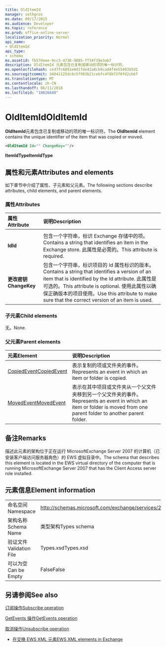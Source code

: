 ```yaml
---
title: OldItemId
manager: sethgros
ms.date: 09/17/2015
ms.audience: Developer
ms.topic: reference
ms.prod: office-online-server
localization_priority: Normal
api_name:
- OldItemId
api_type:
- schema
ms.assetid: fb57deee-9cc3-4730-9805-ff34f39e3ab7
description: OldItemId 元素包含已复制或移动的项的唯一标识符。
ms.openlocfilehash: ced7fc6891e0d1fde42a8cb9cad4f4e55493b5d1
ms.sourcegitcommit: 34041125dc8c5f993b21cebfc4f8b72f0fd2cb6f
ms.translationtype: MT
ms.contentlocale: zh-CN
ms.lasthandoff: 06/11/2018
ms.locfileid: "19826648"
---
```

# <a name="olditemid"></a><span data-ttu-id="2e8a5-103">OldItemId</span><span class="sxs-lookup"><span data-stu-id="2e8a5-103">OldItemId</span></span>

<span data-ttu-id="2e8a5-104">**OldItemId**元素包含已复制或移动的项的唯一标识符。</span><span class="sxs-lookup"><span data-stu-id="2e8a5-104">The **OldItemId** element contains the unique identifier of the item that was copied or moved.</span></span> 
  
```xml
<OldItemId Id="" ChangeKey=""/>
```

 <span data-ttu-id="2e8a5-105">**ItemIdType**</span><span class="sxs-lookup"><span data-stu-id="2e8a5-105">**ItemIdType**</span></span>
## <a name="attributes-and-elements"></a><span data-ttu-id="2e8a5-106">属性和元素</span><span class="sxs-lookup"><span data-stu-id="2e8a5-106">Attributes and elements</span></span>

<span data-ttu-id="2e8a5-107">如下章节中介绍了属性、子元素和父元素。</span><span class="sxs-lookup"><span data-stu-id="2e8a5-107">The following sections describe attributes, child elements, and parent elements.</span></span>
  
### <a name="attributes"></a><span data-ttu-id="2e8a5-108">属性</span><span class="sxs-lookup"><span data-stu-id="2e8a5-108">Attributes</span></span>

|<span data-ttu-id="2e8a5-109">**属性**</span><span class="sxs-lookup"><span data-stu-id="2e8a5-109">**Attribute**</span></span>|<span data-ttu-id="2e8a5-110">**说明**</span><span class="sxs-lookup"><span data-stu-id="2e8a5-110">**Description**</span></span>|
|:-----|:-----|
|<span data-ttu-id="2e8a5-111">
  **Id**</span><span class="sxs-lookup"><span data-stu-id="2e8a5-111">**Id**</span></span> <br/> |<span data-ttu-id="2e8a5-112">包含一个字符串，标识 Exchange 存储中的项。</span><span class="sxs-lookup"><span data-stu-id="2e8a5-112">Contains a string that identifies an item in the Exchange store.</span></span> <span data-ttu-id="2e8a5-113">此属性是必需的。</span><span class="sxs-lookup"><span data-stu-id="2e8a5-113">This attribute is required.</span></span>  <br/> |
|<span data-ttu-id="2e8a5-114">**更改密钥**</span><span class="sxs-lookup"><span data-stu-id="2e8a5-114">**ChangeKey**</span></span> <br/> |<span data-ttu-id="2e8a5-115">包含一个字符串，标识项目的 Id 属性标识的版本。</span><span class="sxs-lookup"><span data-stu-id="2e8a5-115">Contains a string that identifies a version of an item that is identified by the Id attribute.</span></span> <span data-ttu-id="2e8a5-116">此属性是可选的。</span><span class="sxs-lookup"><span data-stu-id="2e8a5-116">This attribute is optional.</span></span> <span data-ttu-id="2e8a5-117">使用此属性以确保正确版本的项目使用。</span><span class="sxs-lookup"><span data-stu-id="2e8a5-117">Use this attribute to make sure that the correct version of an item is used.</span></span>  <br/> |
   
### <a name="child-elements"></a><span data-ttu-id="2e8a5-118">子元素</span><span class="sxs-lookup"><span data-stu-id="2e8a5-118">Child elements</span></span>

<span data-ttu-id="2e8a5-119">无。</span><span class="sxs-lookup"><span data-stu-id="2e8a5-119">None.</span></span>
  
### <a name="parent-elements"></a><span data-ttu-id="2e8a5-120">父元素</span><span class="sxs-lookup"><span data-stu-id="2e8a5-120">Parent elements</span></span>

|<span data-ttu-id="2e8a5-121">**元素**</span><span class="sxs-lookup"><span data-stu-id="2e8a5-121">**Element**</span></span>|<span data-ttu-id="2e8a5-122">**说明**</span><span class="sxs-lookup"><span data-stu-id="2e8a5-122">**Description**</span></span>|
|:-----|:-----|
|[<span data-ttu-id="2e8a5-123">CopiedEvent</span><span class="sxs-lookup"><span data-stu-id="2e8a5-123">CopiedEvent</span></span>](copiedevent.md) <br/> |<span data-ttu-id="2e8a5-124">表示复制的项或文件夹的事件。</span><span class="sxs-lookup"><span data-stu-id="2e8a5-124">Represents an event in which an item or folder is copied.</span></span>  <br/> |
|[<span data-ttu-id="2e8a5-125">MovedEvent</span><span class="sxs-lookup"><span data-stu-id="2e8a5-125">MovedEvent</span></span>](movedevent.md) <br/> |<span data-ttu-id="2e8a5-126">表示在其中项目或文件夹从一个父文件夹移到另一个父文件夹的事件。</span><span class="sxs-lookup"><span data-stu-id="2e8a5-126">Represents an event in which an item or folder is moved from one parent folder to another parent folder.</span></span>  <br/> |
   
## <a name="remarks"></a><span data-ttu-id="2e8a5-127">备注</span><span class="sxs-lookup"><span data-stu-id="2e8a5-127">Remarks</span></span>

<span data-ttu-id="2e8a5-128">描述此元素的架构位于正在运行 MicrosoftExchange Server 2007 的计算机（已安装客户端访问服务器角色）的 EWS 虚拟目录中。</span><span class="sxs-lookup"><span data-stu-id="2e8a5-128">The schema that describes this element is located in the EWS virtual directory of the computer that is running MicrosoftExchange Server 2007 that has the Client Access server role installed.</span></span>
  
## <a name="element-information"></a><span data-ttu-id="2e8a5-129">元素信息</span><span class="sxs-lookup"><span data-stu-id="2e8a5-129">Element information</span></span>

|||
|:-----|:-----|
|<span data-ttu-id="2e8a5-130">命名空间</span><span class="sxs-lookup"><span data-stu-id="2e8a5-130">Namespace</span></span>  <br/> |http://schemas.microsoft.com/exchange/services/2006/types  <br/> |
|<span data-ttu-id="2e8a5-131">架构名称</span><span class="sxs-lookup"><span data-stu-id="2e8a5-131">Schema Name</span></span>  <br/> |<span data-ttu-id="2e8a5-132">类型架构</span><span class="sxs-lookup"><span data-stu-id="2e8a5-132">Types schema</span></span>  <br/> |
|<span data-ttu-id="2e8a5-133">验证文件</span><span class="sxs-lookup"><span data-stu-id="2e8a5-133">Validation File</span></span>  <br/> |<span data-ttu-id="2e8a5-134">Types.xsd</span><span class="sxs-lookup"><span data-stu-id="2e8a5-134">Types.xsd</span></span>  <br/> |
|<span data-ttu-id="2e8a5-135">可以为空</span><span class="sxs-lookup"><span data-stu-id="2e8a5-135">Can be Empty</span></span>  <br/> |<span data-ttu-id="2e8a5-136">False</span><span class="sxs-lookup"><span data-stu-id="2e8a5-136">False</span></span>  <br/> |
   
## <a name="see-also"></a><span data-ttu-id="2e8a5-137">另请参阅</span><span class="sxs-lookup"><span data-stu-id="2e8a5-137">See also</span></span>



[<span data-ttu-id="2e8a5-138">订阅操作</span><span class="sxs-lookup"><span data-stu-id="2e8a5-138">Subscribe operation</span></span>](subscribe-operation.md)
  
[<span data-ttu-id="2e8a5-139">GetEvents 操作</span><span class="sxs-lookup"><span data-stu-id="2e8a5-139">GetEvents operation</span></span>](getevents-operation.md)
  
[<span data-ttu-id="2e8a5-140">取消操作</span><span class="sxs-lookup"><span data-stu-id="2e8a5-140">Unsubscribe operation</span></span>](unsubscribe-operation.md)


- [<span data-ttu-id="2e8a5-141">在交换 EWS XML 元素</span><span class="sxs-lookup"><span data-stu-id="2e8a5-141">EWS XML elements in Exchange</span></span>](ews-xml-elements-in-exchange.md)

